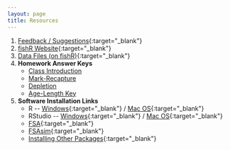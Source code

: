 ```yaml
---
layout: page
title: Resources
---
```


1. [Feedback / Suggestions](https://www.suggestionox.com/r/W16-349){:target="_blank"}
1. [fishR Website](http://derekogle.com/fishR/){:target="_blank"}
1. [Data Files (on fishR)](http://derekogle.com/fishR/data/){:target="_blank"}
1. **Homework Answer Keys**
    * [Class Introduction](../modules/ClassIntro/HW_Key)
    * [Mark-Recapture](../modules/MarkRecap/HW_Key.html)
    * [Depletion](../modules/Depletion/HW_Key.html)
    * [Age-Length Key](../modules/Age/HW_Key.html)
1. **Software Installation Links**
    * R -- [Windows](http://derekogle.com/IFAR/supplements/installations/InstallRWin.html){:target="_blank"} / [Mac OS](http://derekogle.com/IFAR/supplements/installations/InstallRMac.html){:target="_blank"}
    * RStudio -- [Windows](http://derekogle.com/IFAR/supplements/installations/InstallRStudioWin.html){:target="_blank"} / [Mac OS](http://derekogle.com/IFAR/supplements/installations/InstallPackagesRMac.html){:target="_blank"}
    * [FSA](https://github.com/droglenc/FSA#installation){:target="_blank"}
    * [FSAsim](https://github.com/droglenc/FSAsim#installation){:target="_blank"}
    * [Installing Other Packages](http://derekogle.com/IFAR/supplements/installations/InstallPackagesRStudio.html){:target="_blank"}
